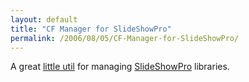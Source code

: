 ```yaml
---
layout: default
title: "CF Manager for SlideShowPro"
permalink: /2006/08/05/CF-Manager-for-SlideShowPro/
---
```


A great <a href="http://www.ryanguill.com/cfssp/" target="_blank">little util</a> for managing <a href="http://www.slideshowpro.net/" taget="_blank">SlideShowPro</a> libraries.
